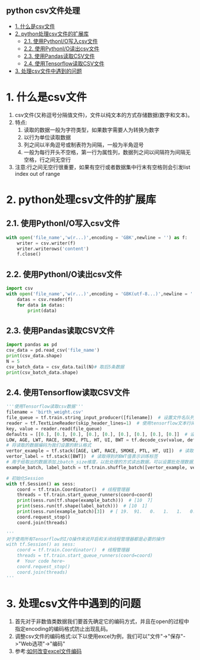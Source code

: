 python csv文件处理
---
<!-- TOC -->

- [1. 什么是csv文件](#1-什么是csv文件)
- [2. python处理csv文件的扩展库](#2-python处理csv文件的扩展库)
  - [2.1. 使用PythonI/O写入csv文件](#21-使用pythonio写入csv文件)
  - [2.2. 使用PythonI/O读出csv文件](#22-使用pythonio读出csv文件)
  - [2.3. 使用Pandas读取CSV文件](#23-使用pandas读取csv文件)
  - [2.4. 使用Tensorflow读取CSV文件](#24-使用tensorflow读取csv文件)
- [3. 处理csv文件中遇到的问题](#3-处理csv文件中遇到的问题)

<!-- /TOC -->
# 1. 什么是csv文件
1. csv文件(又称逗号分隔值文件)，文件以纯文本的方式存储数据(数字和文本)。
2. 特点:
    1. 读取的数据一般为字符类型，如果数字需要人为转换为数字
    2. 以行为单位读取数据
    3. 列之间以半角逗号或制表符为间隔，一般为半角逗号
    4. 一般为每行开头不空格，第一行为属性列，数据列之间以间隔符为间隔无空格，行之间无空行
3. 注意:行之间无空行很重要，如果有空行或者数据集中行末有空格则会引发list index out of range

# 2. python处理csv文件的扩展库

## 2.1. 使用PythonI/O写入csv文件
```py
with open('file_name','w(r...)',encoding = 'GBK',newline = '') as f:
    writer = csv.writer(f)
    writer.writerows('content')
    f.close()
```

## 2.2. 使用PythonI/O读出csv文件
```py
import csv
with open('file_name','w(r...)',encoding = 'GBK(utf-8...)',newline = '') as f:
    datas = csv.reader(f)
    for data in datas:
        print(data)
```

## 2.3. 使用Pandas读取CSV文件
```py
import pandas as pd
csv_data = pd.read_csv('file_name')
print(csv_data.shape)
N = 5
csv_batch_data = csv_data.tail(N)# 取后5条数据
print(csv_batch_data.shape)
```

## 2.4. 使用Tensorflow读取CSV文件
```py
'''使用Tensorflow读取csv数据'''
filename = 'birth_weight.csv'
file_queue = tf.train.string_input_producer([filename])  # 设置文件名队列，这样做能够批量读取文件夹中的文件
reader = tf.TextLineReader(skip_header_lines=1)  # 使用tensorflow文本行阅读器，并且设置忽略第一行
key, value = reader.read(file_queue)
defaults = [[0.], [0.], [0.], [0.], [0.], [0.], [0.], [0.], [0.]]  # 设置列属性的数据格式
LOW, AGE, LWT, RACE, SMOKE, PTL, HT, UI, BWT = tf.decode_csv(value, defaults)
# 将读取的数据编码为我们设置的默认格式
vertor_example = tf.stack([AGE, LWT, RACE, SMOKE, PTL, HT, UI])  # 读取得到的中间7列属性为训练特征
vertor_label = tf.stack([BWT])  # 读取得到的BWT值表示训练标签
# 用于给取出的数据添加上batch_size维度，以批处理的方式读出数据。可以设置批处理数据大小，是否重复读取数据，容量大小，队列末尾大小，读取线程等属性。
example_batch, label_batch = tf.train.shuffle_batch([vertor_example, vertor_label], batch_size=10, capacity=100, min_after_dequeue=10)

# 初始化Session
with tf.Session() as sess:
    coord = tf.train.Coordinator()  # 线程管理器
    threads = tf.train.start_queue_runners(coord=coord)
    print(sess.run(tf.shape(example_batch)))  # [10  7]
    print(sess.run(tf.shape(label_batch)))  # [10  1]
    print(sess.run(example_batch)[3])  # [ 19.  91.   0.   1.   1.   0.   1.]
    coord.request_stop()
    coord.join(threads)

'''
对于使用所有Tensorflow的I/O操作来说开启和关闭线程管理器都是必要的操作
with tf.Session() as sess:
    coord = tf.train.Coordinator()  # 线程管理器
    threads = tf.train.start_queue_runners(coord=coord)
    #  Your code here~
    coord.request_stop()
    coord.join(threads)
'''
```


# 3. 处理csv文件中遇到的问题
1. 首先对于非数值类数据我们要首先确定它的编码方式，并且在open的过程中指定encoding的编码格式防止出现乱码。
2. 调整csv文件的编码格式:以下以使用excel为例，我们可以"文件"->"保存"->"Web选项"->"编码"
3. 参考:<a href = "https://jingyan.baidu.com/article/14bd256e8509a9bb6d261239.html">如何改变excel文件编码</a>